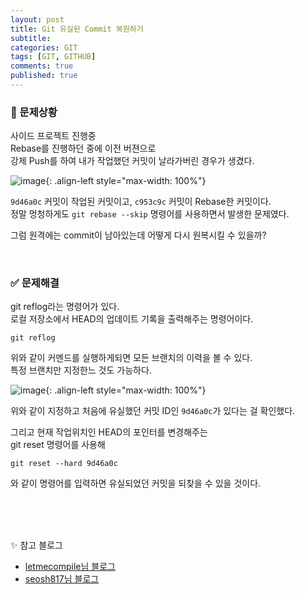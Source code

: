 ```yaml
---
layout: post
title: Git 유실된 Commit 복원하기
subtitle:
categories: GIT
tags: [GIT, GITHUB]
comments: true
published: true
---
```


### 📌 문제상황

사이드 프로젝트 진행중   
Rebase를 진행하던 중에 이전 버젼으로   
강제 Push를 하여 내가 작업했던 커밋이 날라가버린 경우가 생겼다.   


![image](https://github.com/MyCatlikesChuru/MyCatlikesChuru.github.io/assets/95069395/0e4ba446-ce57-4214-975f-3631f87d287a){: .align-left style="max-width: 100%"}

`9d46a0c` 커밋이 작업된 커밋이고, `c953c9c` 커밋이 Rebase한 커밋이다.    
정말 멍청하게도 `git rebase --skip` 명령어를 사용하면서 발생한 문제였다.   

그럼 원격에는 commit이 남아있는데 어떻게 다시 원복시킬 수 있을까?   

<br/>

### ✅ 문제해결

git reflog라는 명령어가 있다.    
로컬 저장소에서 HEAD의 업데이트 기록을 출력해주는 명령어이다.  

```shell
git reflog
```

위와 같이 커멘드를 실행하게되면 모든 브랜치의 이력을 볼 수 있다.    
특정 브랜치만 지정한느 것도 가능하다.


![image](https://github.com/MyCatlikesChuru/MyCatlikesChuru.github.io/assets/95069395/cc1dcfff-3984-462a-ae33-d52544ea92f2){: .align-left style="max-width: 100%"}

위와 같이 지정하고 처음에 유실했던 커밋 ID인 `9d46a0c`가 있다는 걸 확인했다.   


그리고 현재 작업위치인 HEAD의 포인터를 변경해주는    
git reset 명령어를 사용해 

```shell
git reset --hard 9d46a0c
```

와 같이 명령어를 입력하면 유실되었던 커밋을 되찾을 수 있을 것이다.   








<br/>
<br/>
<br/>

✨ 참고 블로그 
- [letmecompile님 블로그]
- [seosh817님 블로그]

[letmecompile님 블로그]:https://www.letmecompile.com/git-restore-lost-commits/
[seosh817님 블로그]: https://seosh817.tistory.com/297